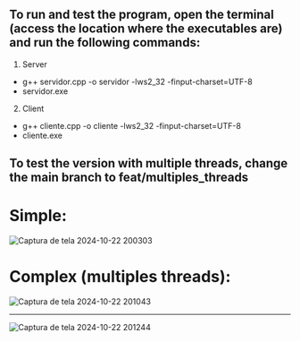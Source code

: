 ## To run and test the program, open the terminal (access the location where the executables are) and run the following commands:

1. Server
- g++ servidor.cpp -o servidor -lws2_32 -finput-charset=UTF-8
- servidor.exe

2. Client
- g++ cliente.cpp -o cliente -lws2_32 -finput-charset=UTF-8
- cliente.exe

## To test the version with multiple threads, change the main branch to feat/multiples_threads

# Simple:
![Captura de tela 2024-10-22 200303](https://github.com/user-attachments/assets/c29e5fa8-937e-4e43-9b29-169f55fa0ceb)

# Complex (multiples threads):
![Captura de tela 2024-10-22 201043](https://github.com/user-attachments/assets/c0423f99-d55f-423c-84ba-f97e48d838e8)
<hr />

![Captura de tela 2024-10-22 201244](https://github.com/user-attachments/assets/83aad869-e330-4241-99d2-6c4bc1faa003)
